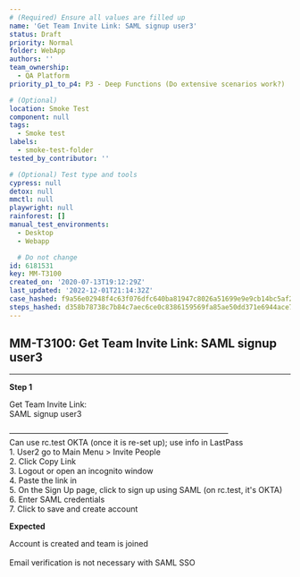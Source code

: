 ```yaml
---
# (Required) Ensure all values are filled up
name: 'Get Team Invite Link: SAML signup user3'
status: Draft
priority: Normal
folder: WebApp
authors: ''
team_ownership:
  - QA Platform
priority_p1_to_p4: P3 - Deep Functions (Do extensive scenarios work?)

# (Optional)
location: Smoke Test
component: null
tags:
  - Smoke test
labels:
  - smoke-test-folder
tested_by_contributor: ''

# (Optional) Test type and tools
cypress: null
detox: null
mmctl: null
playwright: null
rainforest: []
manual_test_environments:
  - Desktop
  - Webapp

  # Do not change
id: 6181531
key: MM-T3100
created_on: '2020-07-13T19:12:29Z'
last_updated: '2022-12-01T21:14:32Z'
case_hashed: f9a56e02948f4c63f076dfc640ba81947c8026a51699e9e9cb14bc5af23de969e2159cec48a0a7eee27b248bb80c45ba
steps_hashed: d358b78738c7b84c7aec6ce0c8386159569fa85ae50dd371e6944ace721220b1a50a5de84bdd2b86ec006c8f7c08cf39
---
```


<!-- (Auto-generated) Based on frontmatter's "key" and "name" -->

## MM-T3100: Get Team Invite Link: SAML signup user3

---

**Step 1**

Get Team Invite Link:\
SAML signup user3\
\
————————————————————————————\
Can use rc.test OKTA (once it is re-set up); use info in LastPass\
1\. User2 go to Main Menu > Invite People\
2\. Click Copy Link\
3\. Logout or open an incognito window\
4\. Paste the link in\
5\. On the Sign Up page, click to sign up using SAML (on rc.test, it's OKTA)\
6\. Enter SAML credentials\
7\. Click to save and create account

**Expected**

Account is created and team is joined\
\
Email verification is not necessary with SAML SSO
